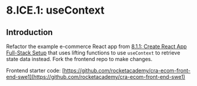 # 8.ICE.1: useContext

## Introduction

Refactor the example e-commerce React app from [8.1.1: Create React App Full-Stack Setup](../8.1-create-react-app/8.1.1-create-react-app-full-stack-setup.md) that uses lifting functions to use `useContext` to retrieve state data instead. Fork the frontend repo to make changes.

Frontend starter code: [https://github.com/rocketacademy/cra-ecom-front-end-swe1](https://github.com/rocketacademy/cra-ecom-front-end-swe1)



